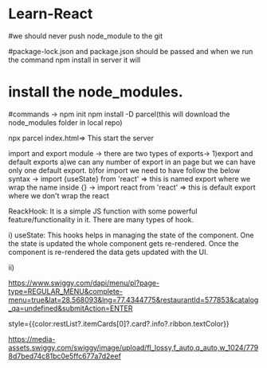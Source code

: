 # Learn-React

#we should never push node_module to the git

#package-lock.json and package.json should be passed and when we run the command npm install in server it will
# install the node_modules.

#commands -> 
npm init
npm install -D parcel(this will download the node_modules folder in local repo)


npx parcel index.html=> This start the server


import and export module
 -> there are two types of exports-> 
       1)export and default exports
          a)we can any number of export in an page but we can have only one default export.
          b)for import we need to have follow the below syntax
             -> import {useState} from 'react' => this is named export where we wrap the name inside {}
             -> import react from 'react' => this is default export where we don't wrap the react




ReackHook: It is a simple JS function with some powerful feature/functionality in it.  There are many types of hook.

i) useState: This hooks helps in managing the state of the component. One the state is updated the whole component gets re-rendered. Once the component is re-rendered the data gets updated with the UI.

         
ii)




https://www.swiggy.com/dapi/menu/pl?page-type=REGULAR_MENU&complete-menu=true&lat=28.568093&lng=77.4344775&restaurantId=577853&catalog_qa=undefined&submitAction=ENTER

style={{color:restList?.itemCards[0]?.card?.info?.ribbon.textColor}}

https://media-assets.swiggy.com/swiggy/image/upload/fl_lossy,f_auto,q_auto,w_1024/7798d7bed74c81bc0e5ffc677a7d2eef